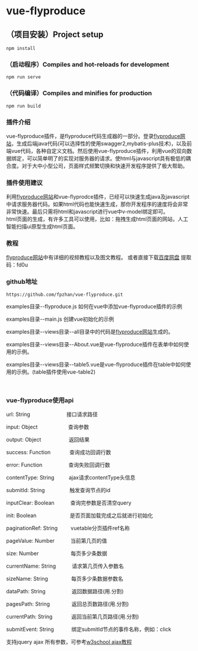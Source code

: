 # vue-flyproduce

## （项目安装）Project setup
```
npm install
```

### （启动程序）Compiles and hot-reloads for development
```
npm run serve
```

### （代码编译）Compiles and minifies for production
```
npm run build
```


### 插件介绍
   vue-flyproduce插件，是flyproduce代码生成器的一部分。登录[flyproduce网站](http://www.flyproduce.com)，生成后端java代码(可以选择性的使用swagger2,mybatis-plus技术)，以及前端vue代码，各种自定义文档。然后使用vue-flyproduce插件，利用vue的双向数据绑定，可以简单明了的实现对服务器的请求。使html与javascript具有极低的耦合度。对于大中小型公司，页面样式频繁切换和快速开发程序提供了极大帮助。
 
### 插件使用建议
   利用[flyproduce网站](http://www.flyproduce.com)和vue-flyprodce插件，已经可以快速生成java及javascript中请求服务器代码。如果html代码也能快速生成，那你开发程序的速度将会非常非常快速。最后只需将html和javascript进行vue中v-model绑定即可。<br/>html页面的生成，有许多工具可以使用，比如：拖拽生成html页面的网站，人工智能扫描ui原型生成html页面。
   
### 教程
[flyproduce网站](http://www.flyproduce.com)中有详细的视频教程以及图文教程。
或者直接下载[百度网盘](https://pan.baidu.com/s/1hm7GoZyG9e30oZ5Smptm_w) 提取码：fd0u
### github地址
```
https://github.com/fpzhan/vue-flyproduce.git
```
examples目录--flyproduce.js 如何在vue中添加vue-flyproduce插件的示例

examples目录--main.js  创建vue初始化的示例

examples目录--views目录--all目录中的代码是[flyproduce网站](http://www.flyproduce.com)生成的。

examples目录--views目录--About.vue是vue-flyproduce插件在表单中如何使用的示例。

examples目录--views目录--table5.vue是vue-flyproduce插件在table中如何使用的示例。(table插件使用vue-table2)

<br/>

### vue-flyproduce使用api
url: String &nbsp;&nbsp;&nbsp;&nbsp;&nbsp;&nbsp;&nbsp;&nbsp;&nbsp;&nbsp;&nbsp;&nbsp;&nbsp;&nbsp;&nbsp;&nbsp;&nbsp;&nbsp;&nbsp;&nbsp;&nbsp;&nbsp;&nbsp;&nbsp;接口请求路径

input: Object &nbsp;&nbsp;&nbsp;&nbsp;&nbsp;&nbsp;&nbsp;&nbsp;&nbsp;&nbsp;&nbsp;&nbsp;&nbsp;&nbsp;&nbsp;&nbsp;&nbsp;&nbsp;&nbsp;&nbsp;查询参数

output: Object &nbsp;&nbsp;&nbsp;&nbsp;&nbsp;&nbsp;&nbsp;&nbsp;&nbsp;&nbsp;&nbsp;&nbsp;&nbsp;&nbsp;&nbsp;&nbsp;&nbsp;&nbsp;返回结果

success: Function &nbsp;&nbsp;&nbsp;&nbsp;&nbsp;&nbsp;&nbsp;&nbsp;&nbsp;&nbsp;&nbsp;&nbsp;查询成功回调行数

error: Function &nbsp;&nbsp;&nbsp;&nbsp;&nbsp;&nbsp;&nbsp;&nbsp;&nbsp;&nbsp;&nbsp;&nbsp;&nbsp;&nbsp;&nbsp;&nbsp;&nbsp;查询失败回调行数

contentType: String &nbsp;&nbsp;&nbsp;&nbsp;&nbsp;&nbsp;&nbsp;&nbsp;&nbsp;ajax请求contentType头信息

submitId: String &nbsp;&nbsp;&nbsp;&nbsp;&nbsp;&nbsp;&nbsp;&nbsp;&nbsp;&nbsp;&nbsp;&nbsp;&nbsp;&nbsp;&nbsp;&nbsp;触发查询节点的id

inputClear: Boolean &nbsp;&nbsp;&nbsp;&nbsp;&nbsp;&nbsp;&nbsp;&nbsp;&nbsp;&nbsp;查询完参数是否清空query

init: Boolean &nbsp;&nbsp;&nbsp;&nbsp;&nbsp;&nbsp;&nbsp;&nbsp;&nbsp;&nbsp;&nbsp;&nbsp;&nbsp;&nbsp;&nbsp;&nbsp;&nbsp;&nbsp;&nbsp;&nbsp;&nbsp;&nbsp;是否页面加载完成之后就进行初始化

paginationRef: String &nbsp;&nbsp;&nbsp;&nbsp;&nbsp;&nbsp;&nbsp;&nbsp;vuetable分页插件ref名称

pageValue: Number &nbsp;&nbsp;&nbsp;&nbsp;&nbsp;&nbsp;&nbsp;&nbsp;&nbsp;&nbsp;当前第几页的值

size: Number &nbsp;&nbsp;&nbsp;&nbsp;&nbsp;&nbsp;&nbsp;&nbsp;&nbsp;&nbsp;&nbsp;&nbsp;&nbsp;&nbsp;&nbsp;&nbsp;&nbsp;&nbsp;&nbsp;&nbsp;&nbsp;每页多少条数据

currentName: String &nbsp;&nbsp;&nbsp;&nbsp;&nbsp;&nbsp;&nbsp;&nbsp;&nbsp;&nbsp;请求第几页传入参数名

sizeName: String &nbsp;&nbsp;&nbsp;&nbsp;&nbsp;&nbsp;&nbsp;&nbsp;&nbsp;&nbsp;&nbsp;&nbsp;&nbsp;&nbsp;&nbsp;每页多少条数据参数名

dataPath: String &nbsp;&nbsp;&nbsp;&nbsp;&nbsp;&nbsp;&nbsp;&nbsp;&nbsp;&nbsp;&nbsp;&nbsp;&nbsp;&nbsp;&nbsp;&nbsp;&nbsp;返回数据路径(用.分割)

pagesPath: String &nbsp;&nbsp;&nbsp;&nbsp;&nbsp;&nbsp;&nbsp;&nbsp;&nbsp;&nbsp;&nbsp;&nbsp;&nbsp;&nbsp;返回总页数路径(用.分割)

currentPath: String &nbsp;&nbsp;&nbsp;&nbsp;&nbsp;&nbsp;&nbsp;&nbsp;&nbsp;&nbsp;&nbsp;&nbsp;返回当前第几页路径(用.分割)

submitEvent: String &nbsp;&nbsp;&nbsp;&nbsp;&nbsp;&nbsp;&nbsp;&nbsp;&nbsp;&nbsp;&nbsp;绑定submitId节点的事件名称，例如：click

支持jquery ajax 所有参数，可参考[w3school ajax教程](http://www.w3school.com.cn/jquery/ajax_ajax.asp)

